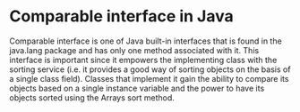 # Comparable interface in Java

Comparable interface is one of Java built-in interfaces that is found in the java.lang package and has only one method associated with it. 
This interface is important since it empowers the implementing class with the sorting service (i.e. it provides a good way of sorting objects on the basis of a single class field).
Classes that implement it gain the ability to compare its objects based on a single instance variable and the power to have its objects sorted using the Arrays sort method.

